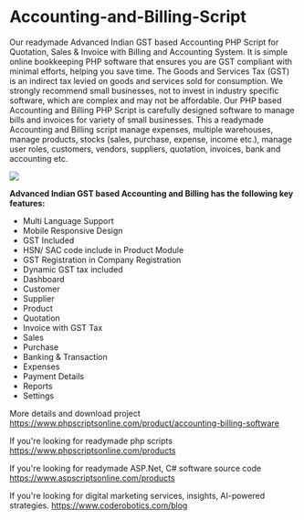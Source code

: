 # Accounting-and-Billing-Script

Our readymade Advanced Indian GST based Accounting PHP Script for Quotation, Sales & Invoice with Billing and Accounting System. It is simple online bookkeeping PHP software that ensures you are GST compliant with minimal efforts, helping you save time. The Goods and Services Tax (GST) is an indirect tax levied on goods and services sold for consumption. We strongly recommend small businesses, not to invest in industry specific software, which are complex and may not be affordable. Our PHP based Accounting and Billing PHP Script is carefully designed software to manage bills and invoices for variety of small businesses. This a readymade Accounting and Billing script manage expenses, multiple warehouses, manage products, stocks (sales, purchase, expense, income etc.), manage user roles, customers, vendors, suppliers, quotation, invoices, bank and accounting etc.

<img src="https://www.phpscriptsonline.com/frontend/assets/templates/1741560642_fee483f9f734a2a72b74.jpg">

<b>Advanced Indian GST based Accounting and Billing has the following key features:</b>

<ul>
<li>Multi Language Support</li>
<li>Mobile Responsive Design</li>
<li>GST Included</li>
<li>HSN/ SAC code include in Product Module</li>
<li>GST Registration in Company Registration</li>
<li>Dynamic GST tax included</li>
<li>Dashboard</li>
<li>Customer</li>
<li>Supplier</li>
<li>Product</li>
<li>Quotation</li>
<li>Invoice with GST Tax</li>
<li>Sales</li>
<li>Purchase</li>
<li>Banking & Transaction</li>
<li>Expenses</li>
<li>Payment Details</li>
<li>Reports</li>
<li>Settings</li>
</ul>

More details and download project
https://www.phpscriptsonline.com/product/accounting-billing-software

If you're looking for readymade php scripts
https://www.phpscriptsonline.com/products

If you're looking for readymade ASP.Net, C# software source code
https://www.aspscriptsonline.com/products

If you're looking for digital marketing services, insights, AI-powered strategies.
https://www.coderobotics.com/blog

